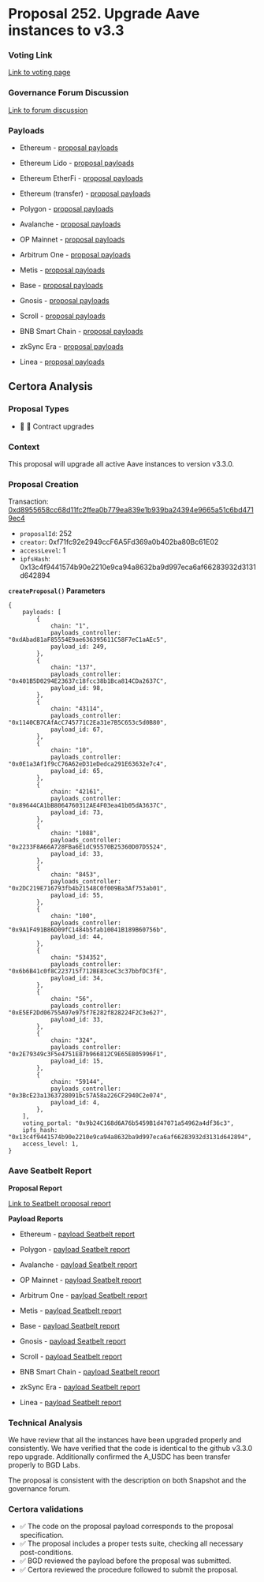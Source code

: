 # Proposal 252. Upgrade Aave instances to v3.3

### Voting Link
[Link to voting page](https://vote.onaave.com/proposal/?proposalId=252)

### Governance Forum Discussion
[Link to forum discussion](https://governance.aave.com/t/bgd-aave-v3-3-feat-umbrella/20129)

### Payloads

* Ethereum - [proposal payloads](https://etherscan.io/address/0x79691D2DFE962E4059F3b56B53D7Cc081F494aE0)

* Ethereum Lido - [proposal payloads](https://etherscan.io/address/0x5Deec870CAA11742BAE0f0B650EC8A549D1814Fa)

* Ethereum EtherFi - [proposal payloads](https://etherscan.io/address/0xceDd3bC91c502aA5d74eF4065fbBE5D0b5ECb4C3)

* Ethereum (transfer) - [proposal payloads](https://etherscan.io/address/0x5B1e57ceFa3BFCeA048306267C5029695315027a)

* Polygon - [proposal payloads](https://polygonscan.com/address/0xe39e928A82D3c4a406FfCAb671B3b36a21D98295)

* Avalanche - [proposal payloads](https://snowtrace.io/address/0x391095d2e79e7Bd89C1eb984220273268994a5b7)

* OP Mainnet - [proposal payloads](https://optimistic.etherscan.io/address/0x09262648Fce84992B68AbF216BfC47731F154462)

* Arbitrum One - [proposal payloads](https://arbiscan.io/address/0x19ED0C564d7818BcA61C358b10f017F9239D2Df2)

* Metis - [proposal payloads](https://explorer.metis.io/address/0xb85d72EC1EfE48168c4aBC4eB855f8Cbcd05cE38)

* Base - [proposal payloads](https://basescan.org/address/0x1E81af09001aD208BDa68FF022544dB2102A752d)

* Gnosis - [proposal payloads](https://gnosisscan.io/address/0xCf85FF1c37c594a10195F7A9Ab85CBb0a03f69dE)

* Scroll - [proposal payloads](https://scrollscan.com/address/0xb77fc84a549ecc0b410d6fa15159C2df207545a3)

* BNB Smart Chain - [proposal payloads](https://bscscan.com/address/0x5E76E98E0963EcDC6A065d1435F84065b7523f39)

* zkSync Era - [proposal payloads](https://era.zksync.network/address/0xcE69DAb549C757432B7e4b62ec496fdc50a66218)

* Linea - [proposal payloads](https://lineascan.build//0x89654c66A6abd7174b525D05C2f4c442a615cee8)



## Certora Analysis

### Proposal Types

* :scroll: :small_red_triangle: Contract upgrades


### Context
This proposal will upgrade all active Aave instances to version v3.3.0.


### Proposal Creation
Transaction: [0xd8955658cc68d11fc2ffea0b779ea839e1b939ba24394e9665a51c6bd4719ec4](https://etherscan.io/tx/0xd8955658cc68d11fc2ffea0b779ea839e1b939ba24394e9665a51c6bd4719ec4)
- `proposalId`: 252
- `creator`: 0xf71fc92e2949ccF6A5Fd369a0b402ba80Bc61E02
- `accessLevel`: 1
- `ipfsHash`: 0x13c4f9441574b90e2210e9ca94a8632ba9d997eca6af66283932d3131d642894

**`createProposal()` Parameters**
```
{
    payloads: [
        {
            chain: "1",
            payloads_controller: "0xdAbad81aF85554E9ae636395611C58F7eC1aAEc5",
            payload_id: 249,
        },
        {
            chain: "137",
            payloads_controller: "0x401B5D0294E23637c18fcc38b1Bca814CDa2637C",
            payload_id: 98,
        },
        {
            chain: "43114",
            payloads_controller: "0x1140CB7CAfAcC745771C2Ea31e7B5C653c5d0B80",
            payload_id: 67,
        },
        {
            chain: "10",
            payloads_controller: "0x0E1a3Af1f9cC76A62eD31eDedca291E63632e7c4",
            payload_id: 65,
        },
        {
            chain: "42161",
            payloads_controller: "0x89644CA1bB8064760312AE4F03ea41b05dA3637C",
            payload_id: 73,
        },
        {
            chain: "1088",
            payloads_controller: "0x2233F8A66A728FBa6E1dC95570B25360D07D5524",
            payload_id: 33,
        },
        {
            chain: "8453",
            payloads_controller: "0x2DC219E716793fb4b21548C0f009Ba3Af753ab01",
            payload_id: 55,
        },
        {
            chain: "100",
            payloads_controller: "0x9A1F491B86D09fC1484b5fab10041B189B60756b",
            payload_id: 44,
        },
        {
            chain: "534352",
            payloads_controller: "0x6b6B41c0f8C223715f712BE83ceC3c37bbfDC3fE",
            payload_id: 34,
        },
        {
            chain: "56",
            payloads_controller: "0xE5EF2Dd06755A97e975f7E282f828224F2C3e627",
            payload_id: 33,
        },
        {
            chain: "324",
            payloads_controller: "0x2E79349c3F5e4751E87b966812C9E65E805996F1",
            payload_id: 15,
        },
        {
            chain: "59144",
            payloads_controller: "0x3BcE23a1363728091bc57A58a226CF2940C2e074",
            payload_id: 4,
        },
    ],
    voting_portal: "0x9b24C168d6A76b5459B1d47071a54962a4df36c3",
    ipfs_hash: "0x13c4f9441574b90e2210e9ca94a8632ba9d997eca6af66283932d3131d642894",
    access_level: 1,
}
```

### Aave Seatbelt Report
**Proposal Report**

[Link to Seatbelt proposal report](https://github.com/bgd-labs/seatbelt-gov-v3/blob/main/reports/proposals/252.md)

**Payload Reports**

* Ethereum - [payload Seatbelt report](https://github.com/bgd-labs/seatbelt-gov-v3/blob/main/reports/payloads/1/0xdAbad81aF85554E9ae636395611C58F7eC1aAEc5/249.md)

* Polygon - [payload Seatbelt report](https://github.com/bgd-labs/seatbelt-gov-v3/blob/main/reports/payloads/137/0x401B5D0294E23637c18fcc38b1Bca814CDa2637C/98.md)

* Avalanche - [payload Seatbelt report](https://github.com/bgd-labs/seatbelt-gov-v3/blob/main/reports/payloads/43114/0x1140CB7CAfAcC745771C2Ea31e7B5C653c5d0B80/67.md)

* OP Mainnet - [payload Seatbelt report](https://github.com/bgd-labs/seatbelt-gov-v3/blob/main/reports/payloads/10/0x0E1a3Af1f9cC76A62eD31eDedca291E63632e7c4/65.md)

* Arbitrum One - [payload Seatbelt report](https://github.com/bgd-labs/seatbelt-gov-v3/blob/main/reports/payloads/42161/0x89644CA1bB8064760312AE4F03ea41b05dA3637C/73.md)

* Metis - [payload Seatbelt report](https://github.com/bgd-labs/seatbelt-gov-v3/blob/main/reports/payloads/1088/0x2233F8A66A728FBa6E1dC95570B25360D07D5524/33.md)

* Base - [payload Seatbelt report](https://github.com/bgd-labs/seatbelt-gov-v3/blob/main/reports/payloads/8453/0x2DC219E716793fb4b21548C0f009Ba3Af753ab01/55.md)

* Gnosis - [payload Seatbelt report](https://github.com/bgd-labs/seatbelt-gov-v3/blob/main/reports/payloads/100/0x9A1F491B86D09fC1484b5fab10041B189B60756b/44.md)

* Scroll - [payload Seatbelt report](https://github.com/bgd-labs/seatbelt-gov-v3/blob/main/reports/payloads/534352/0x6b6B41c0f8C223715f712BE83ceC3c37bbfDC3fE/34.md)

* BNB Smart Chain - [payload Seatbelt report](https://github.com/bgd-labs/seatbelt-gov-v3/blob/main/reports/payloads/56/0xE5EF2Dd06755A97e975f7E282f828224F2C3e627/33.md)

* zkSync Era - [payload Seatbelt report](https://github.com/bgd-labs/seatbelt-gov-v3/blob/main/reports/payloads/324/0x2E79349c3F5e4751E87b966812C9E65E805996F1/15.md)

* Linea - [payload Seatbelt report](https://github.com/bgd-labs/seatbelt-gov-v3/blob/main/reports/payloads/59144/0x3BcE23a1363728091bc57A58a226CF2940C2e074/4.md)


### Technical Analysis
We have review that all the instances have been upgraded properly and consistently. We have verified that the code is identical to the github v3.3.0 repo upgrade. Additionally confirmed the A_USDC has been transfer properly to BGD Labs.

The proposal is consistent with the description on both Snapshot and the governance forum.

### Certora validations
* :white_check_mark: The code on the proposal payload corresponds to the proposal specification.
* :white_check_mark: The proposal includes a proper tests suite, checking all necessary post-conditions.
* :white_check_mark: BGD reviewed the payload before the proposal was submitted.
* :white_check_mark: Certora reviewed the procedure followed to submit the proposal.